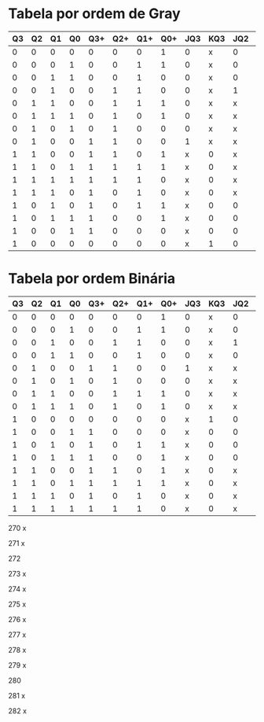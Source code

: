 # Tabela por ordem de Gray

| Q3  | Q2  | Q1  | Q0  | Q3+ | Q2+ | Q1+ | Q0+ | JQ3 | KQ3 | JQ2 | KQ2 | JQ1 | KQ1 | JQ0 | KQ0 |
| --- | --- | --- | --- | --- | --- | --- | --- | --- | --- | --- | --- | --- | --- | --- | --- |
| 0   | 0   | 0   | 0   | 0   | 0   | 0   | 1   | 0   | x   | 0   | x   | 0   | x   | 1   | x   |
| 0   | 0   | 0   | 1   | 0   | 0   | 1   | 1   | 0   | x   | 0   | x   | 1   | x   | x   | 0   |
| 0   | 0   | 1   | 1   | 0   | 0   | 1   | 0   | 0   | x   | 0   | x   | x   | 0   | x   | 1   |
| 0   | 0   | 1   | 0   | 0   | 1   | 1   | 0   | 0   | x   | 1   | x   | x   | 0   | 0   | x   |
| 0   | 1   | 1   | 0   | 0   | 1   | 1   | 1   | 0   | x   | x   | 0   | x   | 0   | 1   | x   |
| 0   | 1   | 1   | 1   | 0   | 1   | 0   | 1   | 0   | x   | x   | 0   | x   | 1   | x   | 0   |
| 0   | 1   | 0   | 1   | 0   | 1   | 0   | 0   | 0   | x   | x   | 0   | 0   | x   | x   | 1   |
| 0   | 1   | 0   | 0   | 1   | 1   | 0   | 0   | 1   | x   | x   | 0   | 0   | x   | 0   | x   |
| 1   | 1   | 0   | 0   | 1   | 1   | 0   | 1   | x   | 0   | x   | 0   | 0   | x   | 1   | x   |
| 1   | 1   | 0   | 1   | 1   | 1   | 1   | 1   | x   | 0   | x   | 0   | 1   | x   | x   | 0   |
| 1   | 1   | 1   | 1   | 1   | 1   | 1   | 0   | x   | 0   | x   | 0   | x   | 0   | x   | 1   |
| 1   | 1   | 1   | 0   | 1   | 0   | 1   | 0   | x   | 0   | x   | 1   | x   | 0   | 0   | x   |
| 1   | 0   | 1   | 0   | 1   | 0   | 1   | 1   | x   | 0   | 0   | x   | x   | 0   | 1   | x   |
| 1   | 0   | 1   | 1   | 1   | 0   | 0   | 1   | x   | 0   | 0   | x   | x   | 1   | x   | 0   |
| 1   | 0   | 0   | 1   | 1   | 0   | 0   | 0   | x   | 0   | 0   | x   | 0   | x   | x   | 1   |
| 1   | 0   | 0   | 0   | 0   | 0   | 0   | 0   | x   | 1   | 0   | x   | 0   | x   | 0   | x   |

# Tabela por ordem Binária

| Q3  | Q2  | Q1  | Q0  | Q3+ | Q2+ | Q1+ | Q0+ | JQ3 | KQ3 | JQ2 | KQ2 | JQ1 | KQ1 | JQ0 | KQ0 |
| --- | --- | --- | --- | --- | --- | --- | --- | --- | --- | --- | --- | --- | --- | --- | --- |
| 0   | 0   | 0   | 0   | 0   | 0   | 0   | 1   | 0   | x   | 0   | x   | 0   | x   | 1   | x   |
| 0   | 0   | 0   | 1   | 0   | 0   | 1   | 1   | 0   | x   | 0   | x   | 1   | x   | x   | 0   |
| 0   | 0   | 1   | 0   | 0   | 1   | 1   | 0   | 0   | x   | 1   | x   | x   | 0   | 0   | x   |
| 0   | 0   | 1   | 1   | 0   | 0   | 1   | 0   | 0   | x   | 0   | x   | x   | 0   | x   | 1   |
| 0   | 1   | 0   | 0   | 1   | 1   | 0   | 0   | 1   | x   | x   | 0   | 0   | x   | 0   | x   |
| 0   | 1   | 0   | 1   | 0   | 1   | 0   | 0   | 0   | x   | x   | 0   | 0   | x   | x   | 1   |
| 0   | 1   | 1   | 0   | 0   | 1   | 1   | 1   | 0   | x   | x   | 0   | x   | 0   | 1   | x   |
| 0   | 1   | 1   | 1   | 0   | 1   | 0   | 1   | 0   | x   | x   | 0   | x   | 1   | x   | 0   |
| 1   | 0   | 0   | 0   | 0   | 0   | 0   | 0   | x   | 1   | 0   | x   | 0   | x   | 0   | x   |
| 1   | 0   | 0   | 1   | 1   | 0   | 0   | 0   | x   | 0   | 0   | x   | 0   | x   | x   | 1   |
| 1   | 0   | 1   | 0   | 1   | 0   | 1   | 1   | x   | 0   | 0   | x   | x   | 0   | 1   | x   |
| 1   | 0   | 1   | 1   | 1   | 0   | 0   | 1   | x   | 0   | 0   | x   | x   | 1   | x   | 0   |
| 1   | 1   | 0   | 0   | 1   | 1   | 0   | 1   | x   | 0   | x   | 0   | 0   | x   | 1   | x   |
| 1   | 1   | 0   | 1   | 1   | 1   | 1   | 1   | x   | 0   | x   | 0   | 1   | x   | x   | 0   |
| 1   | 1   | 1   | 0   | 1   | 0   | 1   | 0   | x   | 0   | x   | 1   | x   | 0   | 0   | x   |
| 1   | 1   | 1   | 1   | 1   | 1   | 1   | 0   | x   | 0   | x   | 0   | x   | 0   | x   | 1   |



270 x

271 x

272

273 x

274 x

275 x

276 x

277 x

278 x

279 x

280

281 x

282 x






